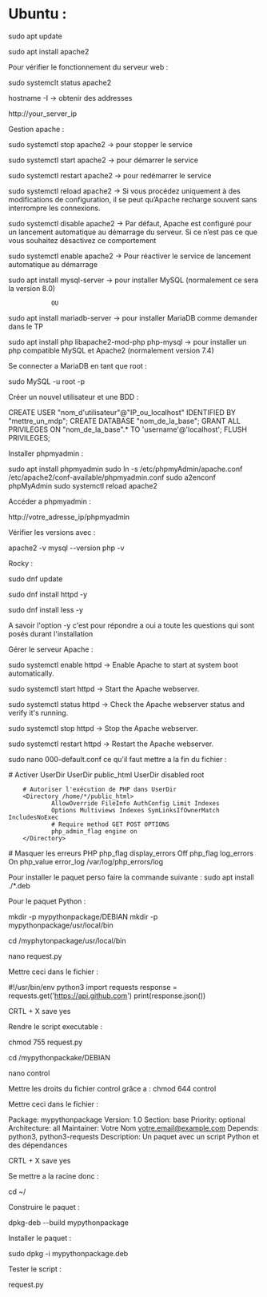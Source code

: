 # Ubuntu : 

sudo apt update

sudo apt install apache2

Pour vérifier le fonctionnement du serveur web :

sudo systemclt status apache2

hostname -I -> obtenir des addresses

http://your_server_ip

Gestion apache :

sudo systemctl stop apache2 -> pour stopper le service

sudo systemctl start apache2 -> pour démarrer le service

sudo systemctl restart apache2 -> pour redémarrer le service

sudo systemctl reload apache2 -> Si vous procédez uniquement à des modifications de configuration, il se peut qu’Apache recharge souvent sans interrompre les connexions. 

sudo systemctl disable apache2 -> Par défaut, Apache est configuré pour un lancement automatique au démarrage du serveur. Si ce n’est pas ce que vous souhaitez désactivez ce comportement

sudo systemctl enable apache2 -> Pour réactiver le service de lancement automatique au démarrage

sudo apt install mysql-server -> pour installer MySQL (normalement ce sera la version 8.0)

				OU
sudo apt install mariadb-server -> pour installer MariaDB comme demander dans le TP

sudo apt install php libapache2-mod-php php-mysql -> pour installer un php compatible MySQL et Apache2 (normalement version 7.4)

Se connecter a MariaDB en tant que root : 

sudo MySQL -u root -p

Créer un nouvel utilisateur et une BDD : 

CREATE USER "nom_d'utilisateur"@"IP_ou_localhost" IDENTIFIED BY "mettre_un_mdp";
CREATE DATABASE "nom_de_la_base";
GRANT ALL PRIVILEGES ON "nom_de_la_base".* TO 'username'@'localhost';
FLUSH PRIVILEGES;

Installer phpmyadmin :

sudo apt install phpmyadmin
sudo ln -s /etc/phpmyAdmin/apache.conf /etc/apache2/conf-available/phpmyadmin.conf
sudo a2enconf phpMyAdmin
sudo systemctl reload apache2

Accéder a phpmyadmin : 

http://votre_adresse_ip/phpmyadmin

Vérifier les versions avec : 

apache2 -v
mysql --version
php -v


Rocky :

sudo dnf update

sudo dnf install httpd -y

sudo dnf install less -y

A savoir l'option -y c'est pour répondre a oui a toute les questions qui sont posés durant l'installation

Gérer le serveur Apache :

sudo systemctl enable httpd -> Enable Apache to start at system boot automatically.

sudo systemctl start httpd -> Start the Apache webserver.

sudo systemctl status httpd -> Check the Apache webserver status and verify it's running.

sudo systemctl stop httpd -> Stop the Apache webserver.

sudo systemctl restart httpd -> Restart the Apache webserver.

sudo nano 000-default.conf ce qu'il faut mettre a la fin du fichier :

<IfModule mod_userdir.c>
        # Activer UserDir
        UserDir public_html
        UserDir disabled root

        # Autoriser l'exécution de PHP dans UserDir
        <Directory /home/*/public_html>
                AllowOverride FileInfo AuthConfig Limit Indexes
                Options Multiviews Indexes SymLinksIfOwnerMatch IncludesNoExec
                # Require method GET POST OPTIONS
                php_admin_flag engine on
        </Directory>
</IfModule>

<IfModule mod_php.c>
        # Masquer les erreurs PHP
        php_flag display_errors Off
        php_flag log_errors On
        php_value error_log /var/log/php_errors/log
</IfModule>

Pour installer le paquet perso faire la commande suivante : 
sudo apt install ./*.deb

Pour le paquet Python : 

mkdir -p mypythonpackage/DEBIAN
mkdir -p mypythonpackage/usr/local/bin

cd /myphytonpackage/usr/local/bin

nano request.py

Mettre ceci dans le fichier : 

#!/usr/bin/env python3
import requests
response = requests.get('https://api.github.com')
print(response.json())

CRTL + X save yes

Rendre le script executable : 

chmod 755 request.py

cd /mypythonpackake/DEBIAN

nano control

Mettre les droits du fichier control grâce a : 
chmod 644 control

Mettre ceci dans le fichier : 

Package: mypythonpackage
Version: 1.0
Section: base
Priority: optional
Architecture: all
Maintainer: Votre Nom <votre.email@example.com>
Depends: python3, python3-requests
Description: Un paquet avec un script Python et des dépendances

CRTL + X save yes

Se mettre a la racine donc : 

cd ~/

Construire le paquet : 

dpkg-deb --build mypythonpackage

Installer le paquet :

sudo dpkg -i mypythonpackage.deb

Tester le script :

request.py





